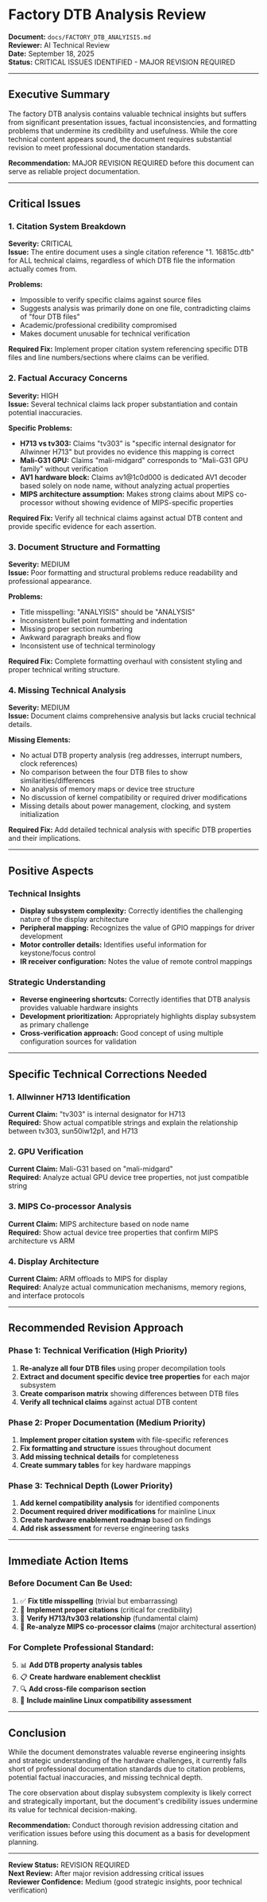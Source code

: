 # Factory DTB Analysis Review

**Document:** `docs/FACTORY_DTB_ANALYISIS.md`  
**Reviewer:** AI Technical Review  
**Date:** September 18, 2025  
**Status:** CRITICAL ISSUES IDENTIFIED - MAJOR REVISION REQUIRED

---

## Executive Summary

The factory DTB analysis contains valuable technical insights but suffers from significant presentation issues, factual inconsistencies, and formatting problems that undermine its credibility and usefulness. While the core technical content appears sound, the document requires substantial revision to meet professional documentation standards.

**Recommendation:** MAJOR REVISION REQUIRED before this document can serve as reliable project documentation.

---

## Critical Issues

### 1. **Citation System Breakdown**
**Severity:** CRITICAL  
**Issue:** The entire document uses a single citation reference "1. 16815c.dtb" for ALL technical claims, regardless of which DTB file the information actually comes from.

**Problems:**
- Impossible to verify specific claims against source files
- Suggests analysis was primarily done on one file, contradicting claims of "four DTB files"
- Academic/professional credibility compromised
- Makes document unusable for technical verification

**Required Fix:** Implement proper citation system referencing specific DTB files and line numbers/sections where claims can be verified.

### 2. **Factual Accuracy Concerns**
**Severity:** HIGH  
**Issue:** Several technical claims lack proper substantiation and contain potential inaccuracies.

**Specific Problems:**
- **H713 vs tv303:** Claims "tv303" is "specific internal designator for Allwinner H713" but provides no evidence this mapping is correct
- **Mali-G31 GPU:** Claims "mali-midgard" corresponds to "Mali-G31 GPU family" without verification
- **AV1 hardware block:** Claims av1@1c0d000 is dedicated AV1 decoder based solely on node name, without analyzing actual properties
- **MIPS architecture assumption:** Makes strong claims about MIPS co-processor without showing evidence of MIPS-specific properties

**Required Fix:** Verify all technical claims against actual DTB content and provide specific evidence for each assertion.

### 3. **Document Structure and Formatting**
**Severity:** MEDIUM  
**Issue:** Poor formatting and structural problems reduce readability and professional appearance.

**Problems:**
- Title misspelling: "ANALYISIS" should be "ANALYSIS"
- Inconsistent bullet point formatting and indentation
- Missing proper section numbering
- Awkward paragraph breaks and flow
- Inconsistent use of technical terminology

**Required Fix:** Complete formatting overhaul with consistent styling and proper technical writing structure.

### 4. **Missing Technical Analysis**
**Severity:** MEDIUM  
**Issue:** Document claims comprehensive analysis but lacks crucial technical details.

**Missing Elements:**
- No actual DTB property analysis (reg addresses, interrupt numbers, clock references)
- No comparison between the four DTB files to show similarities/differences
- No analysis of memory maps or device tree structure
- No discussion of kernel compatibility or required driver modifications
- Missing details about power management, clocking, and system initialization

**Required Fix:** Add detailed technical analysis with specific DTB properties and their implications.

---

## Positive Aspects

### Technical Insights
- **Display subsystem complexity:** Correctly identifies the challenging nature of the display architecture
- **Peripheral mapping:** Recognizes the value of GPIO mappings for driver development  
- **Motor controller details:** Identifies useful information for keystone/focus control
- **IR receiver configuration:** Notes the value of remote control mappings

### Strategic Understanding
- **Reverse engineering shortcuts:** Correctly identifies that DTB analysis provides valuable hardware insights
- **Development prioritization:** Appropriately highlights display subsystem as primary challenge
- **Cross-verification approach:** Good concept of using multiple configuration sources for validation

---

## Specific Technical Corrections Needed

### 1. **Allwinner H713 Identification**
**Current Claim:** "tv303" is internal designator for H713  
**Required:** Show actual compatible strings and explain the relationship between tv303, sun50iw12p1, and H713

### 2. **GPU Verification**
**Current Claim:** Mali-G31 based on "mali-midgard"  
**Required:** Analyze actual GPU device tree properties, not just compatible string

### 3. **MIPS Co-processor Analysis**
**Current Claim:** MIPS architecture based on node name  
**Required:** Show actual device tree properties that confirm MIPS architecture vs ARM

### 4. **Display Architecture**
**Current Claim:** ARM offloads to MIPS for display  
**Required:** Analyze actual communication mechanisms, memory regions, and interface protocols

---

## Recommended Revision Approach

### Phase 1: Technical Verification (High Priority)
1. **Re-analyze all four DTB files** using proper decompilation tools
2. **Extract and document specific device tree properties** for each major subsystem
3. **Create comparison matrix** showing differences between DTB files
4. **Verify all technical claims** against actual DTB content

### Phase 2: Proper Documentation (Medium Priority) 
1. **Implement proper citation system** with file-specific references
2. **Fix formatting and structure** issues throughout document
3. **Add missing technical details** for completeness
4. **Create summary tables** for key hardware mappings

### Phase 3: Technical Depth (Lower Priority)
1. **Add kernel compatibility analysis** for identified components
2. **Document required driver modifications** for mainline Linux
3. **Create hardware enablement roadmap** based on findings
4. **Add risk assessment** for reverse engineering tasks

---

## Immediate Action Items

### Before Document Can Be Used:
1. ✅ **Fix title misspelling** (trivial but embarrassing)
2. 🔧 **Implement proper citations** (critical for credibility)
3. 🔧 **Verify H713/tv303 relationship** (fundamental claim)
4. 🔧 **Re-analyze MIPS co-processor claims** (major architectural assertion)

### For Complete Professional Standard:
5. 📊 **Add DTB property analysis tables**
6. 📋 **Create hardware enablement checklist**
7. 🔍 **Add cross-file comparison section**
8. 📖 **Include mainline Linux compatibility assessment**

---

## Conclusion

While the document demonstrates valuable reverse engineering insights and strategic understanding of the hardware challenges, it currently falls short of professional documentation standards due to citation problems, potential factual inaccuracies, and missing technical depth.

The core observation about display subsystem complexity is likely correct and strategically important, but the document's credibility issues undermine its value for technical decision-making.

**Recommendation:** Conduct thorough revision addressing citation and verification issues before using this document as a basis for development planning.

---

**Review Status:** REVISION REQUIRED  
**Next Review:** After major revision addressing critical issues  
**Reviewer Confidence:** Medium (good strategic insights, poor technical verification)